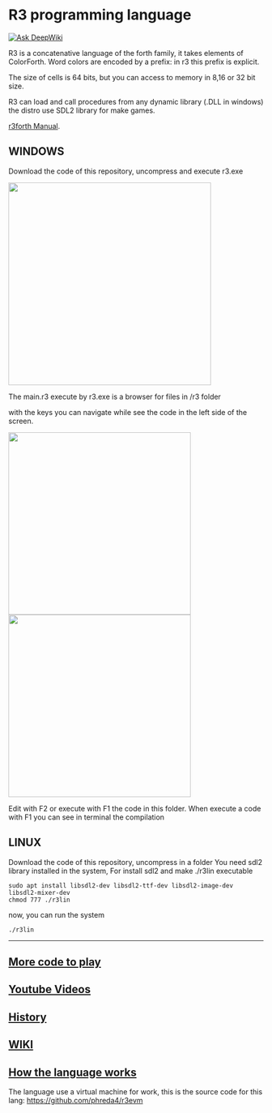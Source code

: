 # R3 programming language

[![Ask DeepWiki](https://deepwiki.com/badge.svg)](https://deepwiki.com/phreda4/r3)

R3 is a concatenative language of the forth family, it takes elements of ColorForth. 
Word colors are encoded by a prefix: in r3 this prefix is explicit.

The size of cells is 64 bits, but you can access to memory in 8,16 or 32 bit size.

R3 can load and call procedures from any dynamic library (.DLL in windows) the distro use SDL2 library for make games.

[r3forth Manual](https://github.com/phreda4/r3/wiki/r4forth-Manual).

## WINDOWS
Download the code of this repository, uncompress and execute r3.exe

<img src="https://github.com/user-attachments/assets/e74f5e43-7988-4d20-a2ed-20de9cca0521" width="400">

The main.r3 execute by r3.exe is a browser for files in /r3 folder

with the keys you can navigate while see the code in the left side of the screen.

<img src="https://github.com/user-attachments/assets/10b82f55-4155-4832-bef3-9e664712c338" width="360"><img src="https://github.com/user-attachments/assets/42410ae3-31e4-4853-b352-adedbd34e295" width="360">

Edit with F2 or execute with F1 the code in this folder. When execute a code with F1 you can see in terminal the compilation

## LINUX

Download the code of this repository, uncompress in a folder
You need sdl2 library installed in the system, 
For install sdl2 and make ./r3lin executable

```
sudo apt install libsdl2-dev libsdl2-ttf-dev libsdl2-image-dev libsdl2-mixer-dev
chmod 777 ./r3lin
```

now, you can run the system

```
./r3lin
```

***

## [More code to play](https://github.com/phreda4/r3-games)

## [Youtube Videos](https://www.youtube.com/@pablohreda)

## [History](https://github.com/phreda4/r3/wiki/History)

## [WIKI](https://github.com/phreda4/r3/wiki/Welcome-to-the-r3-wiki!)

## [How the language works](https://github.com/phreda4/r3/wiki/Mini-Manual-R3)

The language use a virtual machine for work, this is the source code for this lang:
https://github.com/phreda4/r3evm

